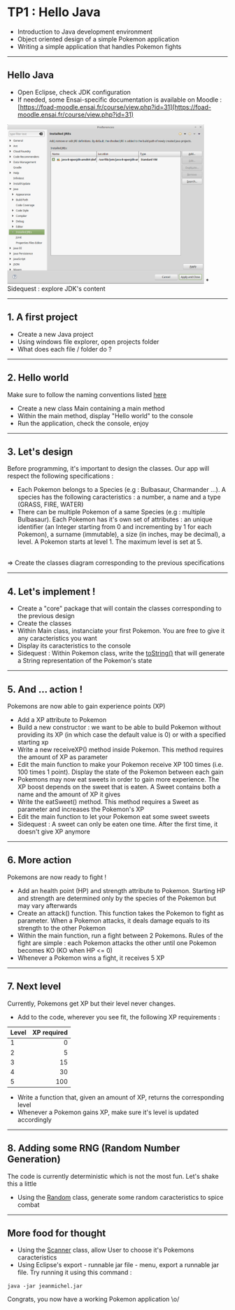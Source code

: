 # TP1 : Hello Java
<!-- .slide: data-state="no-toc-progress" class="no-toc-progress" -->
* Introduction to Java development environment
* Object oriented design of a simple Pokemon application
* Writing a simple application that handles Pokemon fights

----

## Hello Java
<!-- .slide: data-state="no-toc-progress" class="no-toc-progress" -->
* Open Eclipse, check JDK configuration
* If needed, some Ensai-specific documentation is available on Moodle : [https://foad-moodle.ensai.fr/course/view.php?id=31](https://foad-moodle.ensai.fr/course/view.php?id=31)  
<img src="img/settings-eclipse.png" width="450">
* Sidequest : explore JDK's content

----

## 1. A first project
<!-- .slide: data-state="no-toc-progress" class="no-toc-progress" -->
* Create a new Java project
* Using windows file explorer, open projects folder
* What does each file / folder do ?

----

## 2. Hello world
<!-- .slide: data-state="no-toc-progress" class="no-toc-progress" -->  
Make sure to follow the naming conventions listed [here](https://www.javatpoint.com/java-naming-conventions)
* Create a new class Main containing a main method
* Within the main method, display "Hello world" to the console
* Run the application, check the console, enjoy

----

## 3. Let's design
<!-- .slide: data-state="no-toc-progress" class="no-toc-progress" -->  
Before programming, it's important to design the classes. Our app will respect the following specifications :
* Each Pokemon belongs to a Species (e.g : Bulbasaur, Charmander ...). A species has the following caracteristics : a number, a name and a type (GRASS, FIRE, WATER)
* There can be multiple Pokemon of a same Species (e.g : multiple Bulbasaur). Each Pokemon has it's own set of attributes : an unique identifier (an Integer starting from 0 and incrementing by 1 for each Pokemon), a surname (immutable), a size (in inches, may be decimal), a level. A Pokemon starts at level 1. The maximum level is set at 5.

  
<br />
=> Create the classes diagram corresponding to the previous specifications

----

## 4. Let's implement !
<!-- .slide: data-state="no-toc-progress" class="no-toc-progress" --> 
* Create a "core" package that will contain the classes corresponding to the previous design
* Create the classes
* Within Main class, instanciate your first Pokemon. You are free to give it any caracteristics you want
* Display its caracteristics to the console
* Sidequest : Within Pokemon class, write the [toString()](https://docs.oracle.com/javase/8/docs/api/java/lang/Object.html) that will generate a String representation of the Pokemon's state

----

## 5. And ... action !
<!-- .slide: data-state="no-toc-progress" class="no-toc-progress" --> 
Pokemons are now able to gain experience points (XP)
* Add a XP attribute to Pokemon
* Build a new constructor : we want to be able to build Pokemon without providing its XP (in which case the default value is 0) or with a specified starting xp
* Write a new receiveXP() method inside Pokemon. This method requires the amount of XP as parameter
* Edit the main function to make your Pokemon receive XP 100 times (i.e. 100 times 1 point). Display the state of the Pokemon between each gain
* Pokemons may now eat sweets in order to gain more experience. The XP boost depends on the sweet that is eaten. A Sweet contains both a name and the amount of XP it gives
* Write the eatSweet() method. This method requires a Sweet as parameter and increases the Pokemon's XP
* Edit the main function to let your Pokemon eat some sweet sweets
* Sidequest : A sweet can only be eaten one time. After the first time, it doesn't give XP anymore

----

## 6. More action
<!-- .slide: data-state="no-toc-progress" class="no-toc-progress" --> 
Pokemons are now ready to fight !
* Add an health point (HP) and strength attribute to Pokemon. Starting HP and strength are determined only by the species of the Pokemon but may vary afterwards
* Create an attack() function. This function takes the Pokemon to fight as parameter. When a Pokemon attacks, it deals damage equals to its strength to the other Pokemon
* Within the main function, run a fight between 2 Pokemons. Rules of the fight are simple : each Pokemon attacks the other until one Pokemon becomes KO (KO when HP <= 0)
* Whenever a Pokemon wins a fight, it receives 5 XP

----

## 7. Next level
<!-- .slide: data-state="no-toc-progress" class="no-toc-progress" --> 
Currently, Pokemons get XP but their level never changes.  
* Add to the code, wherever you see fit, the following XP requirements :

| Level        |     XP required     |   
| :------------ | -------------: | 
| 1        |     0    |  
| 2      |   5    |  
| 3         |     15      |   
| 4         |     30     |  
| 5        |     100     |  
* Write a function that, given an amount of XP, returns the corresponding level
* Whenever a Pokemon gains XP, make sure it's level is updated accordingly

----

## 8. Adding some RNG (Random Number Generation)
<!-- .slide: data-state="no-toc-progress" class="no-toc-progress" --> 
The code is currently deterministic which is not the most fun. Let's shake this a little
* Using the [Random](https://docs.oracle.com/javase/8/docs/api/java/util/Random.html) class, generate some random caracteristics to spice combat

----

## More food for thought
<!-- .slide: data-state="no-toc-progress" class="no-toc-progress" --> 
* Using the [Scanner](https://docs.oracle.com/javase/8/docs/api/java/util/Scanner.html) class, allow User to choose it's Pokemons caracteristics
* Using Eclipse's export - runnable jar file - menu, export a runnable jar file. Try running it using this command :   
```
java -jar jeanmichel.jar
```  
Congrats, you now have a working Pokemon application \o/